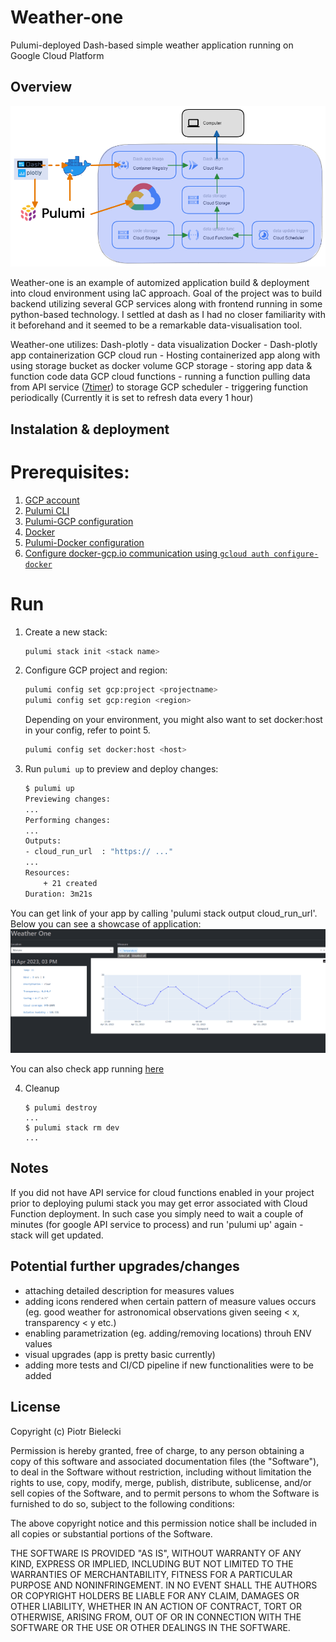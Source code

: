 # Weather-one

Pulumi-deployed Dash-based simple weather application running on Google Cloud Platform

## Overview
![Weather-one diagram](https://github.com/bielpiot/weather-one/blob/master/diagram.png)

Weather-one is an example of automized application build & deployment into cloud environment using IaC approach. Goal of the project was to build backend utilizing several GCP services along with frontend running in some python-based technology. I settled at dash as I had no closer familiarity with it beforehand and it seemed to be a remarkable data-visualisation tool.

Weather-one utilizes:
Dash-plotly - data visualization
Docker - Dash-plotly app containerization
GCP cloud run - Hosting containerized app along with using storage bucket as docker volume
GCP storage - storing app data & function code data
GCP cloud functions - running a function pulling data from API service ([7timer](http://www.7timer.info/doc.php)) to storage
GCP scheduler - triggering function periodically (Currently it is set to refresh data every 1 hour)


## Instalation & deployment
# Prerequisites:
1. [GCP account](https://console.cloud.google.com/getting-started)
2. [Pulumi CLI](https://www.pulumi.com/docs/get-started/install/)
3. [Pulumi-GCP configuration](https://www.pulumi.com/docs/intro/cloud-providers/gcp/setup/)
4. [Docker](https://docs.docker.com/install/)
5. [Pulumi-Docker configuration](https://www.pulumi.com/registry/packages/docker/installation-configuration/)
6. [Configure docker-gcp.io communication using `gcloud auth configure-docker`](https://cloud.google.com/sdk/gcloud/reference/auth/configure-docker)

# Run
1. Create a new stack:

    ```bash
    pulumi stack init <stack name>
    ```

2. Configure GCP project and region:

    ```bash
    pulumi config set gcp:project <projectname>
    pulumi config set gcp:region <region>
    ```

    Depending on your environment, you might also want to set docker:host in your config, refer to point 5.

    ```bash
    pulumi config set docker:host <host>
    ```

3. Run `pulumi up` to preview and deploy changes:

    ```bash
    $ pulumi up
    Previewing changes:
    ...
    Performing changes:
    ...
    Outputs:
    - cloud_run_url  : "https:// ..."
    ...
    Resources:
        + 21 created
    Duration: 3m21s
    ```

You can get link of your app by calling 'pulumi stack output cloud_run_url'. Below you can see a showcase of application:
![](https://github.com/bielpiot/weather-one/blob/master/weather-one.gif)

You can also check app running [here](https://weather-one-dash-0738b6d-nsh4gb4fvq-lm.a.run.app)

4. Cleanup

    ```
    $ pulumi destroy
    ...
    $ pulumi stack rm dev
    ...
    ```

## Notes

If you did not have API service for cloud functions enabled in your project prior to deploying pulumi stack you may get error associated with Cloud Function deployment. In such case you simply need to wait a couple of minutes (for google API service to process) and run 'pulumi up' again - stack will get updated.

## Potential further upgrades/changes

- attaching detailed description for measures values
- adding icons rendered when certain pattern of measure values occurs (eg. good weather for astronomical observations given seeing < x, transparency < y etc.)
- enabling parametrization (eg. adding/removing locations) throuh ENV values
- visual upgrades (app is pretty basic currently)
- adding more tests and CI/CD pipeline if new functionalities were to be added

## License

Copyright (c) Piotr Bielecki

Permission is hereby granted, free of charge, to any person obtaining
a copy of this software and associated documentation files (the
"Software"), to deal in the Software without restriction, including
without limitation the rights to use, copy, modify, merge, publish,
distribute, sublicense, and/or sell copies of the Software, and to
permit persons to whom the Software is furnished to do so, subject to
the following conditions:

The above copyright notice and this permission notice shall be
included in all copies or substantial portions of the Software.

THE SOFTWARE IS PROVIDED "AS IS", WITHOUT WARRANTY OF ANY KIND,
EXPRESS OR IMPLIED, INCLUDING BUT NOT LIMITED TO THE WARRANTIES OF
MERCHANTABILITY, FITNESS FOR A PARTICULAR PURPOSE AND
NONINFRINGEMENT. IN NO EVENT SHALL THE AUTHORS OR COPYRIGHT HOLDERS BE
LIABLE FOR ANY CLAIM, DAMAGES OR OTHER LIABILITY, WHETHER IN AN ACTION
OF CONTRACT, TORT OR OTHERWISE, ARISING FROM, OUT OF OR IN CONNECTION
WITH THE SOFTWARE OR THE USE OR OTHER DEALINGS IN THE SOFTWARE.